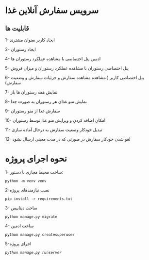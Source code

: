 # **سرویس سفارش آنلاین غذا**

## **قابلیت ها**

1- ایجاد کاربر بعنوان مشتری

 2- ایجاد رستوران

 4- ادمین پنل اختصاصی با مشاهده عملکرد رستوران ها

5- پنل اختصاصی رستوران با مشاهده عملکرد رستوران و میزان فروش

6- پنل اختصاصی کاربر ( مشاهده مشاهده سفارش و جزئیات سفارش و وضعیت سفارش)

7- نمایش همه رستوران ها باز

8- نمایش منو غذای هر رستوران به صورت جدا

9- سفارش غذا از منو رستوران

10- امکان اضافه کردن و ویرایش منو غذا توسط رستوران

11- تبدیل خودکار وضعیت سفارش به درحال آماده سازی

12- لغو شدن خودکار سفارش در صورتی که در مدت معینی ارسال نشود



# نحوه اجرای پروژه

1- ساخت محیط مجازی با دستور:

`python -m venv venv`

2-نصب نیازمندهای پروژه

`pip install -r requirements.txt`

3- ساخت دیتابیس

`python manage.py migrate`

4- ساخت ادمین

`python manage.py createsuperuser`

5-اجرای پروژه

_`python manage.py runserver`_